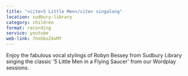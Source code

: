 ```yaml
---
title: "<cite>5 Little Men</cite> singalong"
location: sudbury-library
category: children
format: recording
service: youtube
web-link: 7nnSbsZ4xMY
---
```


Enjoy the fabulous vocal stylings of Robyn Bessey from Sudbury Library singing the classic '5 Little Men in a Flying Saucer' from our Wordplay sessions.
